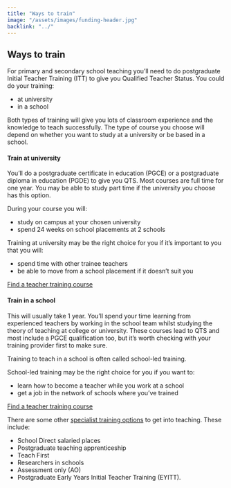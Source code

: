 ```yaml
---
title: "Ways to train"
image: "/assets/images/funding-header.jpg"
backlink: "../"
---
```

 
 <div class="content__right">
 </div>
 
 
 <div class="content__left">
 
 <h2>Ways to train</h2>
 
 <p>
      For primary and secondary school teaching you’ll need to do postgraduate Initial Teacher Training (ITT) to give you Qualified Teacher Status. You could do your training:
    </p>
    <ul>
      <li>at university</li>
      <li>in a school</li>
    </ul>
    <p>
      Both types of training will give you lots of classroom experience and the knowledge to teach successfully. The type of course you choose will depend on whether you want to study at a university or be based in a school.
    </p>
    <h4 id="train-at-university">Train at university</h4>
    <p>
      You’ll do a postgraduate certificate in education (PGCE) or a postgraduate diploma in education (PGDE) to give you QTS. Most courses are full time for one year. You may be able to study part time if the university you choose has this option.
    </p>
    <p>
      During your course you will:
    </p>
    <ul>
      <li>study on campus at your chosen university</li>
      <li>spend 24 weeks on school placements at 2 schools</li>
    </ul>
    <p>
      Training at university may be the right choice for you if it’s important to you that you will:
    </p>
    <ul>
      <li>spend time with other trainee teachers</li>
      <li>be able to move from a school placement if it doesn’t suit you</li>
    </ul>
    <p>
      <a href="https://www.gov.uk/find-postgraduate-teacher-training-courses" target="_blank">Find a teacher training course</a>
    </p>
    <h4 id="train-in-a-school">Train in a school</h4>
    <p>
      This will usually take 1 year. You’ll spend your time learning from experienced teachers by working in the school team whilst studying the theory of teaching at college or university.  These courses lead to QTS and most include a PGCE qualification too, but it’s worth checking with your training provider first to make sure. 
    </p>
    <p>
      Training to teach in a school is often called school-led training.
    </p>
    <p>
      School-led training may be the right choice for you if you want to:
    </p>
    <ul>
      <li>learn how to become a teacher while you work at a school</li>
      <li>get a job in the network of schools where you’ve trained</li>
    </ul>
    <p>
      <a href="https://www.gov.uk/find-postgraduate-teacher-training-courses" target="_blank">Find a teacher training course</a>
    </p>
    <p>
      There are some other <a href="./if-you-need-to-get-the-right-qualifications#specialist-ways-to-get-into-teaching">specialist training options</a> to get into teaching. These include:</p>
      <ul>
        <li>School Direct salaried places</li>
        <li>Postgraduate teaching apprenticeship</li>
        <li>Teach First</li>
        <li>Researchers in schools</li>
        <li>Assessment only (AO)</li>
        <li>Postgraduate Early Years Initial Teacher Training (EYITT).</li>
      </ul>
    
</div>
